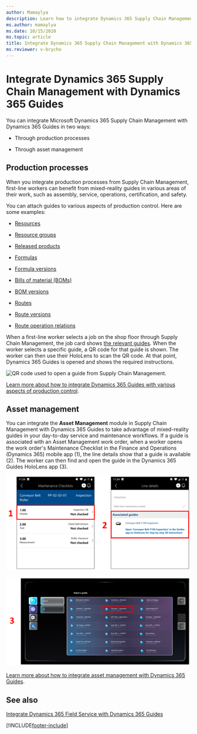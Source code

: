 ```yaml
---
author: Mamaylya
description: Learn how to integrate Dynamics 365 Supply Chain Management with Dynamics 365 Guides for production processes and asset management.
ms.author: mamaylya
ms.date: 10/15/2020
ms.topic: article
title: Integrate Dynamics 365 Supply Chain Management with Dynamics 365 Guides
ms.reviewer: v-brycho
---
```


# Integrate Dynamics 365 Supply Chain Management with Dynamics 365 Guides

You can integrate Microsoft Dynamics 365 Supply Chain Management with Dynamics 365 Guides in two ways:

- Through production processes

- Through asset management

## Production processes

When you integrate production processes from Supply Chain Management, first-line workers can benefit from mixed-reality guides in various areas of their work, such as assembly, service, operations, certification, and safety.

You can attach guides to various aspects of production control. Here are some examples:

- [Resources](/dynamics365/supply-chain/production-control/instruction-guides-in-production-overview#resources)

- [Resource groups](/dynamics365/supply-chain/production-control/instruction-guides-in-production-overview#resource-groups)

- [Released products](/dynamics365/supply-chain/production-control/instruction-guides-in-production-overview#released-products)

- [Formulas](/dynamics365/supply-chain/production-control/instruction-guides-in-production-overview#formulas)

- [Formula versions](/dynamics365/supply-chain/production-control/instruction-guides-in-production-overview#formula-versions)

- [Bills of material (BOMs)](/dynamics365/supply-chain/production-control/instruction-guides-in-production-overview#bom)

- [BOM versions](/dynamics365/supply-chain/production-control/instruction-guides-in-production-overview#bom-versions)

- [Routes](/dynamics365/supply-chain/production-control/instruction-guides-in-production-overview#routes)

- [Route versions](/dynamics365/supply-chain/production-control/instruction-guides-in-production-overview#route-versions)

- [Route operation relations](/dynamics365/supply-chain/production-control/instruction-guides-in-production-overview#route-operation-relations)

When a first-line worker selects a job on the shop floor through Supply Chain Management, the job card shows [the relevant guides](/dynamics365/supply-chain/production-control/instruction-guides-in-production-overview#logic). When the worker selects a specific guide, a QR code for that guide is shown. The worker can then use their HoloLens to scan the QR code. At that point, Dynamics 365 Guides is opened and shows the required instructions. 

![QR code used to open a guide from Supply Chain Management.](media/scm-integration-qr-code-scan.PNG "QR code used to open a guide from Supply Chain Management")
 
[Learn more about how to integrate Dynamics 365 Guides with various aspects of production control](/dynamics365/supply-chain/production-control/instruction-guides-in-production-overview#logic).

## Asset management

You can integrate the **Asset Management** module in Supply Chain Management with Dynamics 365 Guides to take advantage of mixed-reality guides in your day-to-day service and maintenance workflows. If a guide is associated with an Asset Management work order, when a worker opens the work order's Maintenance Checklist in the Finance and Operations (Dynamics 365) mobile app (1), the line details show that a guide is available (2). The worker can then find and open the guide in the Dynamics 365 Guides HoloLens app (3).

![Integrated Asset Management guide showing steps 1 and 2.](media/asset-management-integration-1.png "Integrated Asset Management guide showing steps 1 and 2")

![Integrated Asset Management guide showing step 3.](media/asset-management-integration-2.png "Integrated Asset Management guide showing step 3")

[Learn more about how to integrate asset management with Dynamics 365 Guides](/dynamics365/supply-chain/asset-management/asset-management-guides-integration).

## See also

[Integrate Dynamics 365 Field Service with Dynamics 365 Guides](field-service.md)


[!INCLUDE[footer-include](../includes/footer-banner.md)]

